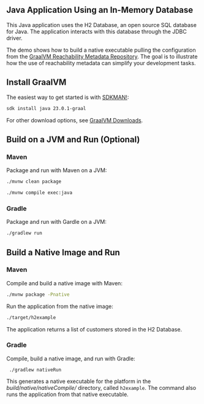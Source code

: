 ## Java Application Using an In-Memory Database

This Java application uses the H2 Database, an open source SQL database for Java. 
The application interacts with this database through the JDBC driver.

The demo shows how to build a native executable pulling the configuration from the [GraalVM Reachability Metadata Repository](https://github.com/oracle/graalvm-reachability-metadata). The goal is to illustrate how the use of reachability metadata can simplify your development tasks.

## Install GraalVM 

The easiest way to get started is with [SDKMAN!](https://sdkman.io/jdks/#graal):
```bash
sdk install java 23.0.1-graal
```
For other download options, see [GraalVM Downloads](https://www.graalvm.org/downloads/).

## Build on a JVM and Run (Optional)

### Maven

Package and run with Maven on a JVM:
```bash
./mvnw clean package
```
```bash
./mvnw compile exec:java
```

### Gradle

Package and run with Gardle on a JVM:
```bash
./gradlew run
```

## Build a Native Image and Run

### Maven

Compile and build a native image with Maven: 
```bash
./mvnw package -Pnative
```
Run the application from the native image:
```bash
./target/h2example
```
The application returns a list of customers stored in the H2 Database.

### Gradle

Compile, build a native image, and run with Gradle: 
```
 ./gradlew nativeRun
```
This generates a native executable for the platform in the _build/native/nativeCompile/_ directory, called `h2example`. The command also runs the application from that native executable.